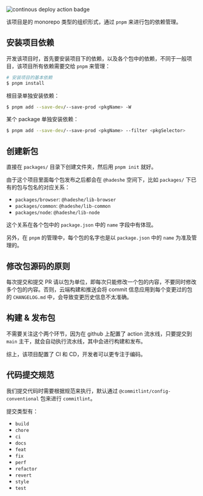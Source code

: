 ![continous deploy action badge](https://github.com/hadeshe93/hh-lib/actions/workflows/ci-cd.yaml/badge.svg)

该项目是的 monorepo 类型的组织形式，通过 `pnpm` 来进行包的依赖管理。

## 安装项目依赖

开发该项目时，首先要安装项目下的依赖，以及各个包中的依赖，不同于一般项目，该项目所有依赖需要交给 `pnpm` 来管理：
```bash
# 安装项目的基本依赖
$ pnpm install
```

根目录单独安装依赖：
```bash
$ pnpm add --save-dev/--save-prod <pkgName> -W
```

某个 package 单独安装依赖：
```bash
$ pnpm add --save-dev/--save-prod <pkgName> --filter <pkgSelector>
```

## 创建新包

直接在 `packages/` 目录下创建文件夹，然后用 `pnpm init` 就好。

由于这个项目里面每个包发布之后都会在 `@hadeshe` 空间下，比如 `packages/` 下已有的包与包名的对应关系：
+ `packages/browser`: `@hadeshe/lib-browser`
+ `packages/common`: `@hadeshe/lib-common`
+ `packages/node`: `@hadeshe/lib-node`

这个关系在各个包中的 `package.json` 中的 `name` 字段中有体现。

另外，在 `pnpm` 的管理中，每个包的名字也是以 `package.json` 中的 `name` 为准及管理的。


## 修改包源码的原则

每次提交和提交 PR 请以包为单位，即每次只能修改一个包的内容，不要同时修改多个包的内容。否则，云端构建和推送会将 commit 信息应用到每个变更过的包的 `CHANGELOG.md` 中，会导致变更历史信息不太准确。

## 构建 & 发布包

不需要关注这个两个环节，因为在 github 上配置了 action 流水线，只要提交到 `main` 主干，就会自动执行流水线，其中会进行构建和发布。

综上，该项目配置了 CI 和 CD，开发者可以更专注于编码。

## 代码提交规范

我们提交代码时需要根据规范来执行，默认通过 `@commitlint/config-conventional` 包来进行 `commitlint`。

提交类型有：
+ `build`
+ `chore`
+ `ci`
+ `docs`
+ `feat`
+ `fix`
+ `perf`
+ `refactor`
+ `revert`
+ `style`
+ `test`
